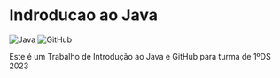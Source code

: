 # Indroducao ao Java

![Java](https://img.shields.io/badge/Java-ED8B00?style=for-the-badge&logo=openjdk&logoColor=white)
![GitHub](https://img.shields.io/badge/GitHub-100000?style=for-the-badge&logo=github&logoColor=white)
<br>

Este é um Trabalho de Introdução ao Java e GitHub para turma de 1ºDS 2023
